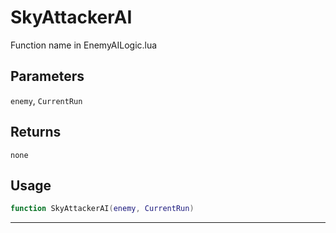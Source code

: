 # SkyAttackerAI
Function name in EnemyAILogic.lua
## Parameters
`enemy`, `CurrentRun`
## Returns
`none`
## Usage
```lua
function SkyAttackerAI(enemy, CurrentRun)
```
---
